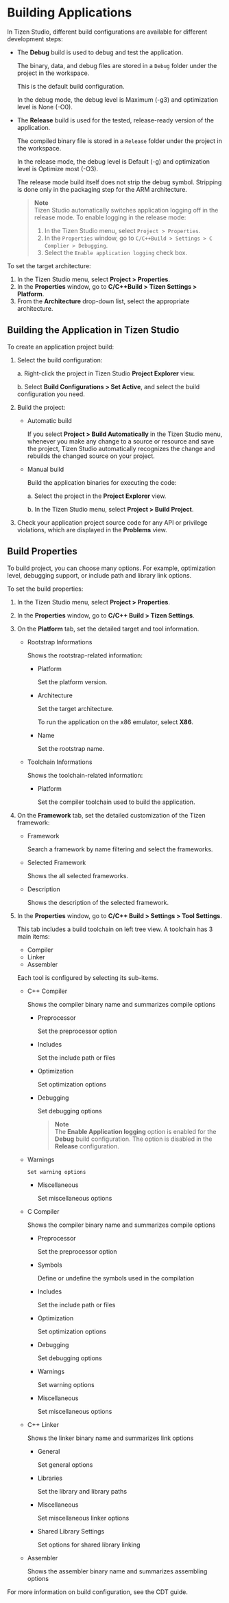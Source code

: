
# Building Applications


In Tizen Studio, different build configurations are available for
different development steps:

-   The **Debug** build is used to debug and test the application.

    The binary, data, and debug files are stored in a `Debug` folder
    under the project in the workspace.

    This is the default build configuration.

    In the debug mode, the debug level is Maximum (-g3) and optimization
    level is None (-O0).

- The **Release** build is used for the tested, release-ready version
    of the application.

    The compiled binary file is stored in a `Release` folder under the
    project in the workspace.

    In the release mode, the debug level is Default (-g) and
    optimization level is Optimize most (-O3).

    The release mode build itself does not strip the debug symbol.
    Stripping is done only in the packaging step for the
    ARM architecture.

    >  **Note**   
    > Tizen Studio automatically switches application logging
    off in the release mode. To enable logging in the release mode:  
    >   1.  In the Tizen Studio menu, select `Project > Properties`.
    >   2.  In the `Properties` window, go to        `C/C++Build > Settings > C Complier > Debugging`.
    >   3.  Select the `Enable application logging` check box.



To set the target architecture:

1.  In the Tizen Studio menu, select **Project &gt; Properties**.
2.  In the **Properties** window, go to **C/C++Build &gt; Tizen
    Settings &gt; Platform**.
3.  From the **Architecture** drop-down list, select the
    appropriate architecture.


<a name="build"></a>
## Building the Application in Tizen Studio

To create an application project build:

1.  Select the build configuration:

    a.  Right-click the project in Tizen Studio **Project        Explorer** view.

    b.  Select **Build Configurations &gt; Set Active**, and select the        build configuration you need.

2. Build the project:

    -   Automatic build

        If you select **Project &gt; Build Automatically** in the Tizen
        Studio menu, whenever you make any change to a source or
        resource and save the project, Tizen Studio automatically
        recognizes the change and rebuilds the changed source on
        your project.

    - Manual build

        Build the application binaries for executing the code:

        a.  Select the project in the **Project Explorer** view.

        b.  In the Tizen Studio menu, select **Project &gt; Build            Project**.

3. Check your application project source code for any API or privilege
    violations, which are displayed in the **Problems** view.


<a name="prop"></a>
## Build Properties


To build project, you can choose many options. For example, optimization
level, debugging support, or include path and library link options.

To set the build properties:

1.  In the Tizen Studio menu, select **Project &gt; Properties**.
2. In the **Properties** window, go to **C/C++ Build &gt; Tizen
    Settings**.
3. On the **Platform** tab, set the detailed target and
    tool information.
    -   Rootstrap Informations

        Shows the rootstrap-related information:

        -   Platform

            Set the platform version.

        - Architecture

            Set the target architecture.

            To run the application on the x86 emulator, select **X86**.

        - Name

            Set the rootstrap name.

    - Toolchain Informations

        Shows the toolchain-related information:

        -   Platform

            Set the compiler toolchain used to build the application.

4. On the **Framework** tab, set the detailed customization of the
    Tizen framework:
    -   Framework

        Search a framework by name filtering and select the frameworks.

    - Selected Framework

        Shows the all selected frameworks.

    - Description

        Shows the description of the selected framework.

5. In the **Properties** window, go to **C/C++ Build &gt; Settings &gt;    Tool Settings**.

    This tab includes a build toolchain on left tree view. A toolchain
    has 3 main items:

    -   Compiler
    -   Linker
    -   Assembler

    Each tool is configured by selecting its sub-items.

    -   C++ Compiler

        Shows the compiler binary name and summarizes compile options

        -   Preprocessor

            Set the preprocessor option

        - Includes

            Set the include path or files

        - Optimization

            Set optimization options

        - Debugging

            Set debugging options

            > **Note**  
            > The **Enable Application logging** option is
            enabled for the **Debug** build configuration. The option is        disabled in the **Release** configuration.

      - Warnings

            Set warning options

        - Miscellaneous

            Set miscellaneous options

    - C Compiler

        Shows the compiler binary name and summarizes compile options

        -   Preprocessor

            Set the preprocessor option

        - Symbols

            Define or undefine the symbols used in the compilation

        - Includes

            Set the include path or files

        - Optimization

            Set optimization options

        - Debugging

            Set debugging options

        - Warnings

            Set warning options

        - Miscellaneous

            Set miscellaneous options

    - C++ Linker

        Shows the linker binary name and summarizes link options

        -   General

            Set general options

        - Libraries

            Set the library and library paths

        - Miscellaneous

            Set miscellaneous linker options

        - Shared Library Settings

            Set options for shared library linking

    - Assembler

        Shows the assembler binary name and summarizes assembling
        options

For more information on build configuration, see the CDT guide.
